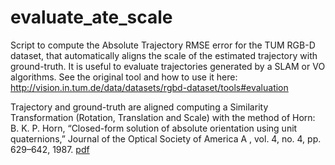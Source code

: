 # evaluate_ate_scale
Script to compute the Absolute Trajectory RMSE error for the TUM RGB-D dataset, that automatically aligns the scale of the estimated trajectory with ground-truth. It is useful to evaluate trajectories generated by a SLAM or VO algorithms.
See the original tool and how to use it here: http://vision.in.tum.de/data/datasets/rgbd-dataset/tools#evaluation

Trajectory and ground-truth are aligned computing a Similarity Transformation (Rotation, Translation and Scale) with the method of Horn:    B. K. P. Horn, “Closed-form solution of absolute orientation using unit quaternions,” Journal of the Optical Society of America A , vol. 4, no. 4, pp. 629–642, 1987. [pdf](http://people.csail.mit.edu/bkph/papers/Absolute_Orientation.pdf)
